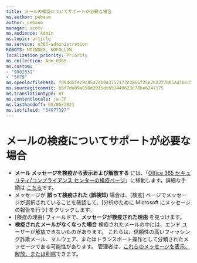 ```yaml
---
title: メールの検疫についてサポートが必要な場合
ms.author: pebaum
author: pebaum
manager: scotv
ms.audience: Admin
ms.topic: article
ms.service: o365-administration
ROBOTS: NOINDEX, NOFOLLOW
localization_priority: Priority
ms.collection: Adm_O365
ms.custom:
- "9002531"
- "5679"
ms.openlocfilehash: f094d5fec9c85a7db0a3757177c3866f25e7b2227b05a41bcd554b1dda092517
ms.sourcegitcommit: b5f7da89a650d2915dc652449623c78be6247175
ms.translationtype: HT
ms.contentlocale: ja-JP
ms.lasthandoff: 08/05/2021
ms.locfileid: "54077397"
---
```

# <a name="need-help-with-email-quarantine"></a>メールの検疫についてサポートが必要な場合

- **メール メッセージを検疫から表示および解放する** には、「[Office 365 セキュリティ/コンプライアンス センターの検疫ページ](https://protection.office.com/quarantine)」に移動します。詳細な手順は [こちら](https://docs.microsoft.com/microsoft-365/security/office-365-security/find-and-release-quarantined-messages-as-a-user?view=o365-worldwide#view-your-quarantined-messages)です。
- メッセージが **誤って検疫された (誤検知)** 場合は、[検疫] ページでメッセージが選択されていることを確認して、[分析のために Microsoft にメッセージの報告を行う] をクリックします。 
- [検疫の理由] フィールドで、**メッセージが検疫された理由** を見つけます。
- **検疫されたメールがなくなった場合** 検疫されたメールの中には、エンド ユーザーが解放できないものがあります。 これらは、信頼性の高いフィッシング詐欺メール、マルウェア、またはトランスポート操作として分類されたメッセージである可能性があります。 管理者は、[これらのメッセージを表示、解放、または削除](https://docs.microsoft.com/microsoft-365/security/office-365-security/manage-quarantined-messages-and-files?view=o365-worldwide)できます。 
